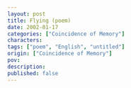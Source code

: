 ```yaml
---
layout: post
title: Flying (poem)
date: 2002-01-17
categories: ["Coincidence of Memory"]
characters: 
tags: ["poem", "English", "untitled"]
origin: ["Coincidence of Memory"]
pov: 
description: 
published: false
---
```

